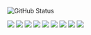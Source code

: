![GitHub Status](https://github-readme-stats.vercel.app/api?username=tlandle&show_icons=true&theme=radical)

<!--
**tlandle/tlandle** is a ✨ _special_ ✨ repository because its `README.md` (this file) appears on your GitHub profile.

Here are some ideas to get you started:
### Hi there 👋
- 🔭 I’m currently working on ...
- 🌱 I’m currently learning ...
- 👯 I’m looking to collaborate on ...
- 🤔 I’m looking for help with ...
- 💬 Ask me about ...
- 📫 How to reach me: ...
- 😄 Pronouns: ...
- ⚡ Fun fact: ...
-->
<p align="left">
  <a><img src="https://img.shields.io/badge/OS-Linux-informational?style=flat&logo=Linux&logoColor=white&color=2bbc8a"></a>
  <a><img src="https://img.shields.io/badge/OS-Windows-informational?style=flat&logo=Windows&logoColor=white&color=2bbc8a"></a>
  <a><img src="https://img.shields.io/badge/Code-C-informational?style=flat&logo=C&logoColor=white&color=2bbc8a"></a>
  <a><img src="https://img.shields.io/badge/Code-C++-informational?style=flat&logo=CPlusPlus&logoColor=white&color=2bbc8a"></a>
  <a><img src="https://img.shields.io/badge/Code-Python-informational?style=flat&logo=Python&logoColor=white&color=2bbc8a"></a>
  <a><img src="https://img.shields.io/badge/Code-Java-informational?style=flat&logo=Java&logoColor=white&color=2bbc8a"></a>
  <a><img src="https://img.shields.io/badge/Code-Golang-informational?style=flat&logo=Go&logoColor=white&color=2bbc8a"></a>
  <a><img src="https://img.shields.io/badge/Tools-Docker-informational?style=flat&logo=Docker&logoColor=white&color=2bbc8a"></a>
  <a><img src="https://img.shields.io/badge/Cloud-Azure-informational?style=flat&logo=Azure&logoColor=white&color=FFA500"></a>
</p>
